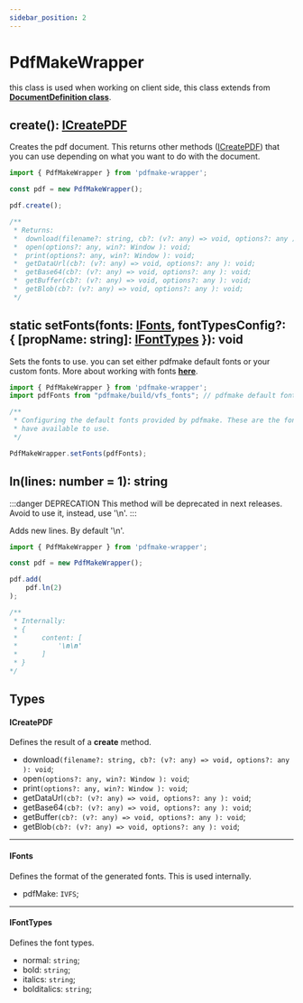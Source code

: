 ```yaml
---
sidebar_position: 2
---
```


# PdfMakeWrapper

this class is used when working on client side, this class extends from **[DocumentDefinition class](./document-definition.md)**.

## create(): [ICreatePDF](#icreatepdf)

Creates the pdf document. This returns other methods ([ICreatePDF](#icreatepdf)) that you can use depending on what you want to do with the document.

```typescript
import { PdfMakeWrapper } from 'pdfmake-wrapper';

const pdf = new PdfMakeWrapper();

pdf.create();

/**
 * Returns:
 *  download(filename?: string, cb?: (v?: any) => void, options?: any ): void;
 *  open(options?: any, win?: Window ): void;
 *  print(options?: any, win?: Window ): void;
 *  getDataUrl(cb?: (v?: any) => void, options?: any ): void;
 *  getBase64(cb?: (v?: any) => void, options?: any ): void;
 *  getBuffer(cb?: (v?: any) => void, options?: any ): void;
 *  getBlob(cb?: (v?: any) => void, options?: any ): void;
 */
```

## static setFonts(fonts: [IFonts](#ifonts), fontTypesConfig?: { [propName: string]: [IFontTypes](#ifonttypes) }): void

Sets the fonts to use. you can set either pdfmake default fonts or your custom fonts. More about working with fonts **[here](../guides/working-with-fonts.md)**.

```typescript
import { PdfMakeWrapper } from 'pdfmake-wrapper';
import pdfFonts from "pdfmake/build/vfs_fonts"; // pdfmake default fonts

/**
 * Configuring the default fonts provided by pdfmake. These are the fonts that pdfmake or pdfmake-wrapper
 * have available to use.
 */

PdfMakeWrapper.setFonts(pdfFonts);
```

## ln(lines: number = 1): string

:::danger DEPRECATION
This method will be deprecated in next releases. Avoid to use it, instead, use '\n'.
:::

Adds new lines. By default '\n'.

```typescript
import { PdfMakeWrapper } from 'pdfmake-wrapper';

const pdf = new PdfMakeWrapper();

pdf.add(
    pdf.ln(2)
);

/**
 * Internally:
 * {
 *      content: [
 *          '\n\n'
 *      ]
 * }
*/
```

## Types

#### ICreatePDF

Defines the result of a **create** method.

* download`(filename?: string, cb?: (v?: any) => void, options?: any ): void`;
* open`(options?: any, win?: Window ): void`;
* print`(options?: any, win?: Window ): void`;
* getDataUrl`(cb?: (v?: any) => void, options?: any ): void`;
* getBase64`(cb?: (v?: any) => void, options?: any ): void`;
* getBuffer`(cb?: (v?: any) => void, options?: any ): void`;
* getBlob`(cb?: (v?: any) => void, options?: any ): void`;

---

#### IFonts

Defines the format of the generated fonts. This is used internally.

* pdfMake: `IVFS`;

---

#### IFontTypes

Defines the font types.

* normal: `string`;
* bold: `string`;
* italics: `string`;
* bolditalics: `string`;
